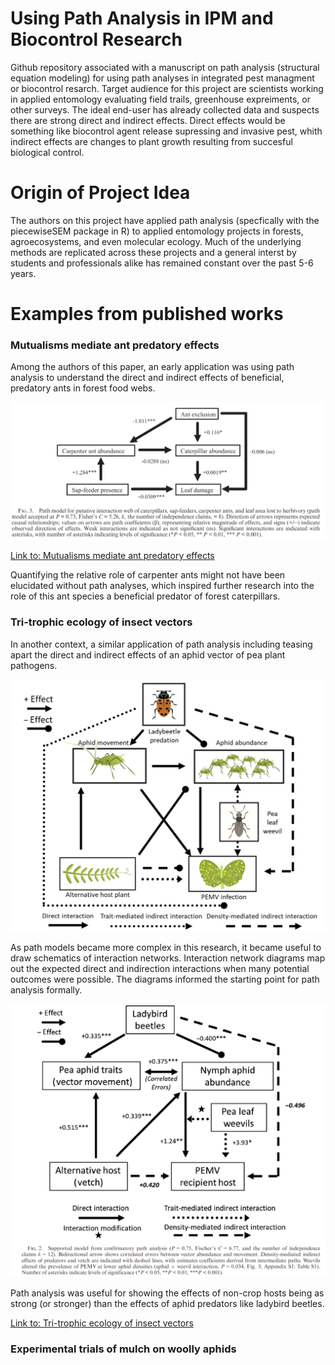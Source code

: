 # Using Path Analysis in IPM and Biocontrol Research

Github repository associated with a manuscript on path analysis (structural equation modeling) for using path analyses in integrated pest managment or biocontrol resarch. Target audience for this project are scientists working in applied entomology evaluating field trails, greenhouse expreiments, or other surveys. The ideal end-user has already collected data and suspects there are strong direct and indirect effects. Direct effects would be something like biocontrol agent release supressing and invasive pest, whith indirect effects are changes to plant growth resulting from succesful biological control.

# Origin of Project Idea

The authors on this project have applied path analysis (specfically with the piecewiseSEM package in R) to applied entomology projects in forests, agroecosystems, and even molecular ecology. Much of the underlying methods are replicated across these projects and a general interst by students and professionals alike has remained constant over the past 5-6 years.

# Examples from published works

### Mutualisms mediate ant predatory effects

Among the authors of this paper, an early application was using path analysis to understand the direct and indirect effects of beneficial, predatory ants in forest food webs.

![Clark et al. 2016](https://github.com/robclark19/pathanalysismethods/blob/main/ecology2016.png)

[Link to: Mutualisms mediate ant predatory effects](https://esajournals.onlinelibrary.wiley.com/doi/abs/10.1002/ecy.1571)

Quantifying the relative role of carpenter ants might not have been elucidated without path analyses, which inspired further research into the role of this ant species a beneficial predator of forest caterpillars.

### Tri-trophic ecology of insect vectors

In another context, a similar application of path analysis including teasing apart the direct and indirect effects of an aphid vector of pea plant pathogens.

![Clark et al. 2019](https://github.com/robclark19/pathanalysismethods/blob/main/ecology2019a.png)

As path models became more complex in this research, it became useful to draw schematics of interaction networks. Interaction network diagrams map out the expected direct and indirection interactions when many potential outcomes were possible. The diagrams informed the starting point for path analysis formally.

![Clark et al. 2019](https://github.com/robclark19/pathanalysismethods/blob/main/ecology2019b.png)

Path analysis was useful for showing the effects of non-crop hosts being as strong (or stronger) than the effects of aphid predators like ladybird beetles.

[Link to: Tri-trophic ecology of insect vectors](https://esajournals.onlinelibrary.wiley.com/doi/full/10.1002/ecy.2879)

### Experimental trials of mulch on woolly aphids


